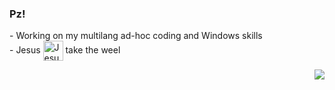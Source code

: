 ### Pz!

\- Working on my multilang ad-hoc coding and Windows skills  
\- Jesus <img class="dummy" style="vertical-align:middle" src="https://github.gallerycdn.vsassets.io/extensions/github/copilot/1.78.9758/1679004388603/Microsoft.VisualStudio.Services.Icons.Default" alt="Jesus" width="32"> take the weel
<p align="right">
<img src="http://www.hackthebox.eu/badge/image/223026">
<br>
<!--<img align="right" src="https://github-readme-stats.vercel.app/api/top-langs/?username=gbyx3&theme=calm&layout=compact&hide_border=true" width=220>
<br>-->
</p>


